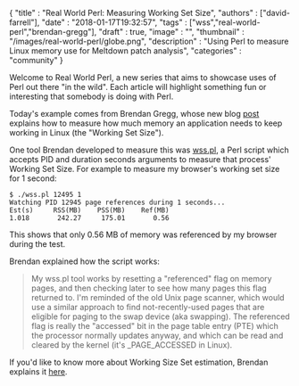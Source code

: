 
  {
    "title"       : "Real World Perl: Measuring Working Set Size",
    "authors"     : ["david-farrell"],
    "date"        : "2018-01-17T19:32:57",
    "tags"        : ["wss","real-world-perl","brendan-gregg"],
    "draft"       : true,
    "image"       : "",
    "thumbnail"   : "/images/real-world-perl/globe.png",
    "description" : "Using Perl to measure Linux memory use for Meltdown patch analysis",
    "categories"  : "community"
  }

Welcome to Real World Perl, a new series that aims to showcase uses of Perl out there "in the wild". Each article will highlight something fun or interesting that somebody is doing with Perl.

Today's example comes from Brendan Gregg, whose new blog [post](http://www.brendangregg.com/blog/2018-01-17/measure-working-set-size.html) explains how to measure how much memory an application needs to keep working in Linux (the "Working Set Size").

One tool Brendan developed to measure this was [wss.pl](https://github.com/brendangregg/wss/blob/master/wss.pl), a Perl script which accepts PID and duration seconds arguments to measure that process' Working Set Size. For example to measure my browser's working set size for 1 second:

    $ ./wss.pl 12495 1
    Watching PID 12945 page references during 1 seconds...
    Est(s)     RSS(MB)    PSS(MB)    Ref(MB)
    1.018       242.27     175.01       0.56

This shows that only 0.56 MB of memory was referenced by my browser during the test.

Brendan explained how the script works:

> My wss.pl tool works by resetting a "referenced" flag on memory pages, and then checking later to see how many pages this flag returned to. I'm reminded of the old Unix page scanner, which would use a similar approach to find not-recently-used pages that are eligible for paging to the swap device (aka swapping). The referenced flag is really the "accessed" bit in the page table entry (PTE) which the processor normally updates anyway, and which can be read and cleared by the kernel (it's _PAGE_ACCESSED in Linux).
> 

If you'd like to know more about Working Size Set estimation, Brendan explains it [here](http://www.brendangregg.com/wss.html).
